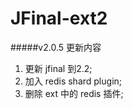 # JFinal-ext2

#####v2.0.5 更新内容
1. 更新 jfinal 到2.2;
2. 加入 redis shard plugin;
3. 删除 ext 中的 redis 插件;
